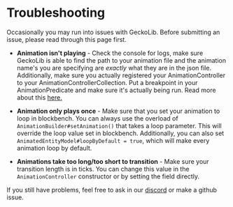 # Troubleshooting
Occasionally you may run into issues with GeckoLib. Before submitting an issue, please read through this page first.

* **Animation isn't playing** - Check the console for logs, make sure GeckoLib is able to find the path to your animation file and the animation name's you are specifying are *exactly* what they are in the json file. Additionally, make sure you actually registered your AnimationController to your AnimationControllerCollection. Put a breakpoint in your AnimationPredicate and make sure it's actually being run. Read more about this [here.](https://github.com/bernie-g/geckolib/wiki/Animation-Controllers)

* **Animation only plays once** - Make sure that you set your animation to loop in blockbench. You can always use the overload of `AnimationBuilder#setAnimation()` that takes a loop parameter. This will override the loop value set in blockbench. Additionally, you can also set `AnimatedEntityModel#loopByDefault = true`, which will make every animation loop by default.

* **Animations take too long/too short to transition** - Make sure your transition length is in ticks. You can change this value in the `AnimationController` constructor or by setting the field directly.

If you still have problems, feel free to ask in our [discord](https://discord.com/invite/MNQcKxB) or make a github issue.